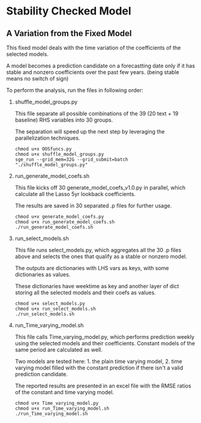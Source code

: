 # Stability Checked Model
## A Variation from the Fixed Model

This fixed model deals with the time variation of the coefficients of the selected models.

A model becomes a prediction candidate on a forecastting date only if it has stable and nonzero coefficients over
the past few years. (being stable means no switch of sign)

To perform the analysis, run the files in following order:

1. shuffle_model_groups.py
    
    This file separate all possible combinations of the 39 (20 text + 19 baseline) RHS variables into 30 groups.
    
    The separation will speed up the next step by leveraging the parallelization techniques.
    
    ```
    chmod u+x OOSfuncs.py
    chmod u+x shuffle_model_groups.py
    sge_run --grid_mem=32G --grid_submit=batch "./shuffle_model_groups.py"
    ```
    
2. run_generate_model_coefs.sh
    
    This file kicks off 30 generate_model_coefs_v1.0.py in parallel, which calculate all the Lasso 5yr lookback coefficients.
    
    The results are saved in 30 separated .p files for further usage.
    
    ```
    chmod u+x generate_model_coefs.py
    chmod u+x run_generate_model_coefs.sh
    ./run_generate_model_coefs.sh
    ```
    
3. run_select_models.sh
    
    This file runs select_models.py, which aggregates all the 30 .p files above and selects the ones that
    qualify as a stable or nonzero model.
    
    The outputs are dictionaries with LHS vars as keys, with some dictionaries as values. 
    
    These dictionaries have weektime as key and another layer of dict storing all the selected models and their coefs as values.

    ```
    chmod u+x select_models.py
    chmod u+x run_select_models.sh
    ./run_select_models.sh
    ```
    
4. run_Time_varying_model.sh
    
    This file calls Time_varying_model.py, which performs prediction weekly using the selected models
    and their coefficients. Constant models of the same period are calculated as well.
    
    Two models are tested here: 1. the plain time varying model, 2. time varying model filled with the constant prediction 
    if there isn't a valid prediction candidate. 
    
    The reported results are presented in an excel file with the RMSE ratios of the constant and time varying model.

    ```
    chmod u+x Time_varying_model.py
    chmod u+x run_Time_varying_model.sh
    ./run_Time_varying_model.sh
    ```

